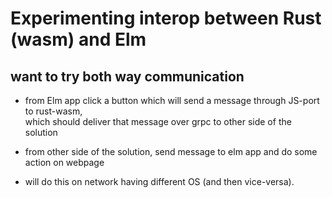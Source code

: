 # Experimenting interop between Rust (wasm) and Elm

## want to try both way communication

* from Elm app click a button which will send a message through JS-port to rust-wasm, \
which should deliver that message over grpc to other side of the solution

* from other side of the solution, send message to elm app and do some action on webpage

* will do this on network having different OS (and then vice-versa).
